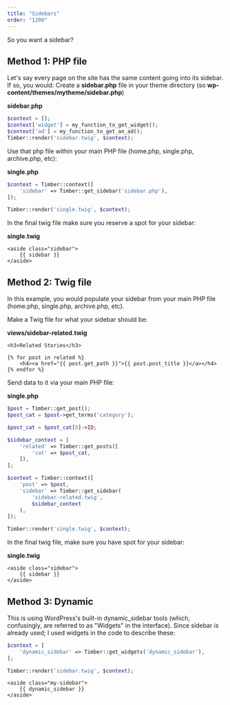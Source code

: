 ```yaml
---
title: "Sidebars"
order: "1200"
---
```


So you want a sidebar?

## Method 1: PHP file

Let's say every page on the site has the same content going into its sidebar. If so, you would:
Create a **sidebar.php** file in your theme directory (so **wp-content/themes/mytheme/sidebar.php**)

**sidebar.php**

```php
$context = [];
$context['widget'] = my_function_to_get_widget();
$context['ad'] = my_function_to_get_an_ad();
Timber::render('sidebar.twig', $context);
```

Use that php file within your main PHP file (home.php, single.php, archive.php, etc):

**single.php**

```php
$context = Timber::context([
    'sidebar' => Timber::get_sidebar('sidebar.php'),
]);

Timber::render('single.twig', $context);
```

In the final twig file make sure you reserve a spot for your sidebar:

**single.twig**

```twig
<aside class="sidebar">
	{{ sidebar }}
</aside>
```

## Method 2: Twig file

In this example, you would populate your sidebar from your main PHP file (home.php, single.php, archive.php, etc).

Make a Twig file for what your sidebar should be:

**views/sidebar-related.twig**

```twig
<h3>Related Stories</h3>

{% for post in related %}
	<h4><a href="{{ post.get_path }}">{{ post.post_title }}</a></h4>
{% endfor %}
```

Send data to it via your main PHP file:

**single.php**

```php
$post = Timber::get_post();
$post_cat = $post->get_terms('category');

$post_cat = $post_cat[0]->ID;

$sidebar_context = [
    'related' => Timber::get_posts([
        'cat' => $post_cat,
    ]),
];

$context = Timber::context([
    'post' => $post,
    'sidebar' => Timber::get_sidebar(
        'sidebar-related.twig',
        $sidebar_context
    ),
]);

Timber::render('single.twig', $context);
```

In the final twig file, make sure you have spot for your sidebar:

**single.twig**

```twig
<aside class="sidebar">
	{{ sidebar }}
</aside>
```

## Method 3: Dynamic

This is using WordPress's built-in dynamic_sidebar tools (which, confusingly, are referred to as "Widgets" in the interface). Since sidebar is already used; I used widgets in the code to describe these:

```php
$context = [
    'dynamic_sidebar' => Timber::get_widgets('dynamic_sidebar'),
];

Timber::render('sidebar.twig', $context);
```

```twig
<aside class="my-sidebar">
    {{ dynamic_sidebar }}
</aside>
```
